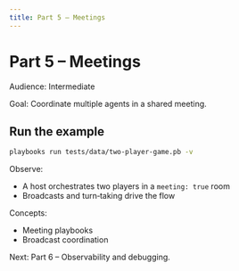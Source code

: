 ```yaml
---
title: Part 5 – Meetings
---
```


# Part 5 – Meetings

Audience: Intermediate

Goal: Coordinate multiple agents in a shared meeting.

## Run the example

```bash
playbooks run tests/data/two-player-game.pb -v
```

Observe:

- A host orchestrates two players in a `meeting: true` room
- Broadcasts and turn‑taking drive the flow

Concepts:

- Meeting playbooks
- Broadcast coordination

Next: Part 6 – Observability and debugging.


